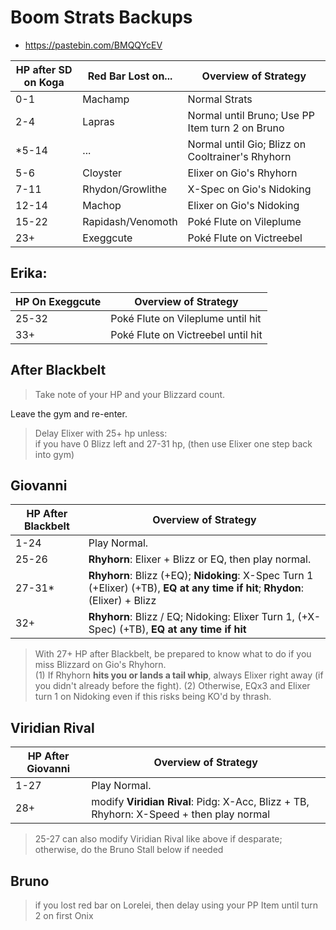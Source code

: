# Boom Strats Backups
- https://pastebin.com/BMQQYcEV

| HP after SD on Koga | Red Bar Lost on... | Overview of Strategy                                                                                                       
| ------------------- | ------------------ | -----------------------------------------------
| 0-1                 | Machamp            | Normal Strats                                                                                                   
| 2-4                 | Lapras             | Normal until Bruno; Use PP Item turn 2 on Bruno                                                   
| *5-14               | ...                | Normal until Gio;  Blizz on Cooltrainer's Rhyhorn         
| 5-6                 | Cloyster           | Elixer on Gio's Rhyhorn
| 7-11                | Rhydon/Growlithe    | X-Spec on Gio's Nidoking
| 12-14               | Machop             | Elixer on Gio's Nidoking
| 15-22               | Rapidash/Venomoth  | Poké Flute on Vileplume                                                                                       
| 23+                 | Exeggcute          | Poké Flute on Victreebel                     

## Erika:

| HP On Exeggcute     | Overview of Strategy                                                                                                       
| ------------------- | --------------------------------------                                            
| 25-32               | Poké Flute on Vileplume until hit                                                                          
| 33+                 | Poké Flute on Victreebel until hit   

## After Blackbelt
> Take note of your HP and your Blizzard count.

Leave the gym and re-enter.   

> Delay Elixer with 25+ hp unless:    
> if you have 0 Blizz left and 27-31 hp, (then use Elixer one step back into gym)      


## Giovanni

| HP After Blackbelt | Overview of Strategy                                                                                                       
| ------------------- | --------------------------------------    
| 1-24               | Play Normal.
| 25-26              | **Rhyhorn**: Elixer + Blizz or EQ, then play normal.
| 27-31*             | **Rhyhorn**: Blizz (+EQ);  **Nidoking**: X-Spec Turn 1 (+Elixer) (+TB), **EQ at any time if hit**;  **Rhydon**: (Elixer) + Blizz
| 32+		             | **Rhyhorn**: Blizz / EQ;  Nidoking: Elixer Turn 1, (+X-Spec) (+TB), **EQ at any time if hit**

> With 27+ HP after Blackbelt, be prepared to know what to do if you miss Blizzard on Gio's Rhyhorn.   
> (1) If Rhyhorn **hits you or lands a tail whip**, always Elixer right away (if you didn't already before the fight).
> (2) Otherwise, EQx3 and Elixer turn 1 on Nidoking even if this risks being KO'd by thrash.   

## Viridian Rival

| HP After Giovanni | Overview of Strategy                                                                                                       
| ------------------- | --------------------------------------    
| 1-27                | Play Normal.
| 28+                 | modify **Viridian Rival**: Pidg: X-Acc, Blizz + TB, Rhyhorn: X-Speed + then play normal

> 25-27 can also modify Viridian Rival like above if desparate; otherwise, do the Bruno Stall below if needed

## Bruno 

> if you lost red bar on Lorelei, then delay using your PP Item until turn 2 on first Onix
